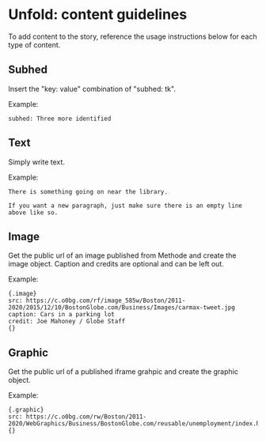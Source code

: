 # Unfold: content guidelines

To add content to the story, reference the usage instructions below for each type of content.

## Subhed
Insert the "key: value" combination of "subhed: tk".

Example:
```
subhed: Three more identified
```

## Text
Simply write text.

Example:
```
There is something going on near the library.

If you want a new paragraph, just make sure there is an empty line above like so.
```

## Image
Get the public url of an image published from Methode and create the image object. Caption and credits are optional and can be left out.

Example: 
```
{.image}
src: https://c.o0bg.com/rf/image_585w/Boston/2011-2020/2015/12/10/BostonGlobe.com/Business/Images/carmax-tweet.jpg
caption: Cars in a parking lot
credit: Joe Mahoney / Globe Staff
{}
```

## Graphic
Get the public url of a published iframe grahpic and create the graphic object.

Example:
```
{.graphic}
src: https://c.o0bg.com/rw/Boston/2011-2020/WebGraphics/Business/BostonGlobe.com/reusable/unemployment/index.html
{}
```
